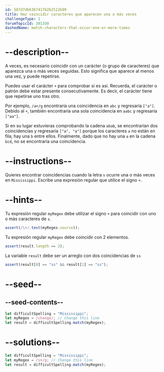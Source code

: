 ```yaml
---
id: 587d7db6367417b2b2512b99
title: Haz coincidir caracteres que aparecen una o más veces
challengeType: 1
forumTopicId: 301350
dashedName: match-characters-that-occur-one-or-more-times
---
```


# --description--

A veces, es necesario coincidir con un carácter (o grupo de caracteres) que aparezca una o más veces seguidas. Esto significa que aparece al menos una vez, y puede repetirse.

Puedes usar el carácter `+` para comprobar si es así. Recuerda, el carácter o patrón debe estar presente consecutivamente. Es decir, el carácter tiene que repetirse uno tras otro.

Por ejemplo, `/a+/g` encontraría una coincidencia en `abc` y regresaría `["a"]`. Debido al `+`, también encontraría una sola coincidencia en `aabc` y regresaría `["aa"]`.

Si en su lugar estuvieras comprobando la cadena `abab`, se encontrarían dos coincidencias y regresaría `["a", "a"]` porque los caracteres `a` no están en fila; hay una `b` entre ellos. Finalmente, dado que no hay una `a` en la cadena `bcd`, no se encontraría una coincidencia.

# --instructions--

Quieres encontrar coincidencias cuando la letra `s` ocurre una o más veces en `Mississippi`. Escribe una expresión regular que utilice el signo `+`.

# --hints--

Tu expresión regular `myRegex` debe utilizar el signo `+` para coincidir con uno o más caracteres de `s`.

```js
assert(/\+/.test(myRegex.source));
```

Tu expresión regular `myRegex` debe coincidir con 2 elementos.

```js
assert(result.length == 2);
```

La variable `result` debe ser un arreglo con dos coincidencias de `ss`

```js
assert(result[0] == "ss" && result[1] == "ss");
```

# --seed--

## --seed-contents--

```js
let difficultSpelling = "Mississippi";
let myRegex = /change/; // Change this line
let result = difficultSpelling.match(myRegex);
```

# --solutions--

```js
let difficultSpelling = "Mississippi";
let myRegex = /s+/g; // Change this line
let result = difficultSpelling.match(myRegex);
```
